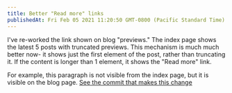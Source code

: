 ```yaml
---
title: Better "Read more" links
publishedAt: Fri Feb 05 2021 11:20:50 GMT-0800 (Pacific Standard Time)
---
```


I've re-worked the link shown on blog "previews." The index page shows the latest 5 posts with truncated previews. This mechanism is much much better now- it shows just the first element of the post, rather than truncating it. If the content is longer than 1 element, it shows the "Read more" link.

For example, this paragraph is not visible from the index page, but it is visible on the blog page. [See the commit that makes this change](https://github.com/adamwong246/adamwong246.github.io/commit/120e34fab8b0ba60d9be59bcbb7f22a1c320d7d1#diff-61c1857aed97de1efb8eb25512cbde36c50463c909627fee4676867269e88704)
